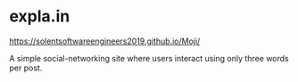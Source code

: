 # expla.in

https://solentsoftwareengineers2019.github.io/Moji/

A simple social-networking site where users interact using only three words per post.
